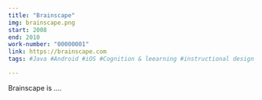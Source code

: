 ```yaml
---
title: "Brainscape"
img: brainscape.png
start: 2008
end: 2010
work-number: "00000001"
link: https://brainscape.com
tags: #Java #Android #iOS #Cognition & leearning #instructional design

---
```

Brainscape is ....


